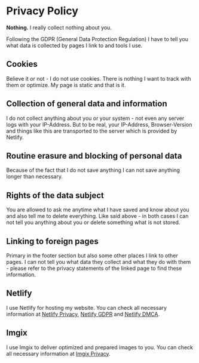 # Privacy Policy

**Nothing.** I really collect nothing about you.

Following the GDPR (General Data Protection Regulation) I have to tell you what data is collected by pages I link to and tools I use.

## Cookies

Believe it or not - I do not use cookies. There is nothing I want to track with them or optimize. My page is static and that is it.

## Collection of general data and information

I do not collect anything about you or your system - not even any server logs with your IP-Address. But to be real, your IP-Address, Browser-Version and things like this are transported to the server which is provided by Netlify.

## Routine erasure and blocking of personal data

Because of the fact that I do not save anything I can not save anything longer than necessary.

## Rights of the data subject

You are allowed to ask me anytime what I have saved and know about you and also tell me to delete everything. Like said above - in both cases I can not tell you anything about you or delete something what is not stored.

## Linking to foreign pages

Primary in the footer section but also some other places I link to other pages. I can not tell you what data they collect and what they do with them - please refer to the privacy statements of the linked page to find these information.

## Netlify

I use Netlify for hosting my website. You can check all necessary information at [Netlify Privacy](https://www.netlify.com/privacy/), [Netlify GDPR](https://www.netlify.com/gdpr/) and [Netlify DMCA](https://www.netlify.com/dmca/).

## Imgix

I use Imgix to deliver optimized and prepared images to you. You can check all necessary information at [Imgix Privacy](https://www.imgix.com/privacy).
